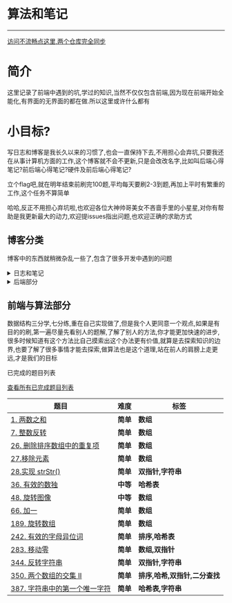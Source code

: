 # 算法和笔记
---
[访问不流畅点这里,两个仓库完全同步](https://gitee.com/moshuying/AlgorithmAndBlog)
# 简介

这里记录了前端中遇到的坑,学过的知识,当然不仅仅包含前端,因为现在前端开始全能化,有界面的无界面的都在做.所以这里或许什么都有

# 小目标?

写日志和博客是我长久以来的习惯了,也会一直保持下去,不用担心会弃坑,只要我还在从事计算机方面的工作,这个博客就不会不更新,只是会改改名字,比如叫后端心得笔记?前后端心得笔记?硬件及前后端心得笔记?

立个flag吧,就在明年结束前刷完100题,平均每天要刷2-3到题,再加上平时有繁重的工作,这个任务不算简单

哈哈,反正不用担心弃坑啦,也欢迎各位大神帅哥美女不吝啬手里的小星星,对你有帮助是我更新最大的动力,欢迎提issues指出问题,也欢迎正确的求助方式

## 博客分类

博客中的东西就稍微杂乱一些了,包含了很多开发中遇到的问题

<details>

<summary>日志和笔记</summary>

学而不思则罔,思而不学则怠,学的越多越深刻感受到这句话的重要性,这里记录日常开发中遇到的坑,时不时会打开看看

关于算法方面目前在刷leetcode一边做项目(还没有找到合适的工作)一遍刷,保持一周2-4次的频率吧,项目要紧可能会减慢[点击这里](https://github.com/moshuying/AlgorithmAndBlog/tree/master/blog/javascript)进入算法笔记
|已完成的笔记|
| --- |
| [前端与编译原理 用js去运行js代码 js2run](https://github.com/moshuying/AlgorithmAndBlog/blob/master/blog/javascript/js2run%20%E7%94%A8js%E5%8E%BB%E8%BF%90%E8%A1%8Cjs%E4%BB%A3%E7%A0%81.md)|
|[JavaScript闭包使用姿势指南](https://github.com/moshuying/AlgorithmAndBlog/blob/master/blog/javascript/JavaScript%E9%97%AD%E5%8C%85%E4%BD%BF%E7%94%A8%E5%A7%BF%E5%8A%BF%E6%8C%87%E5%8D%97.md)|
|[javascript 解决默认取整的坑(目前已知的最佳解决方案)](https://github.com/moshuying/AlgorithmAndBlog/blob/master/blog/javascript/javascript%20%E8%A7%A3%E5%86%B3%E9%BB%98%E8%AE%A4%E5%8F%96%E6%95%B4%E7%9A%84%E5%9D%91(%E7%9B%AE%E5%89%8D%E5%B7%B2%E7%9F%A5%E7%9A%84%E6%9C%80%E4%BD%B3%E8%A7%A3%E5%86%B3%E6%96%B9%E6%A1%88).md)|
</details>

<details>

<summary>后端部分</summary>

因为个人比较偏好liunx系统做一些操作,命令行是个很好用的东西,所以也会有liunx的一些笔记,不过研究的比较浅[点击这里](https://github.com/moshuying/AlgorithmAndBlog/tree/master/blog/liunx)进入liunx笔记

后端目前对python和php以及nodejs较为熟悉,php很久没有使用了,可能会渐渐废弃,目前用nodejs稍多一点

还有一些开源框架的使用心得包含一些框架的bug呀,深坑之类的可以去看我的博客,也可以直接搜索目录,大多数bug都能百度到不过有的bug情况特殊,不仅报错信息冗长复杂,百度也很难以解决,这里对我遇到的一些bug进行了详细的记录同时也记下了很多解决方法,有的博客对文章名字长度有限制,可以看看这里的记录
</details>

## 前端与算法部分

数据结构三分学,七分练,重在自己实现做了,但是我个人更同意一个观点,如果是有目的的刷,第一遍尽量先看别人的题解,了解了别人的方法,你才能更加快速的进步,很多时候知道有这个方法比自己摸索出这个办法更有价值,就算是去探索知识的边界,也要了解了很多事情才能去探索,做算法也是这个道理,站在前人的肩膀上走更远,才是我们的目标

已完成的题目列表

[查看所有已完成题目列表](https://github.com/moshuying/AlgorithmAndBlog/tree/master/blog/leetcode)

| 题目| 难度 | 标签 |
| --- | --- | --- |
| [1. 两数之和](https://github.com/moshuying/AlgorithmAndBlog/blob/master/blog/leetcode/%E5%89%8D%E7%AB%AF%E4%B8%8E%E7%AE%97%E6%B3%95%20leetcode%201.%20%E4%B8%A4%E6%95%B0%E4%B9%8B%E5%92%8C.md) |  **简单** | **数组** |
| [7. 整数反转](https://github.com/moshuying/AlgorithmAndBlog/blob/master/blog/leetcode/%E5%89%8D%E7%AB%AF%E4%B8%8E%E7%AE%97%E6%B3%95%20leetcode%207.%20%E6%95%B4%E6%95%B0%E5%8F%8D%E8%BD%AC.md) | **简单** | **数组** |
| [26. 删除排序数组中的重复项](https://github.com/moshuying/AlgorithmAndBlog/blob/master/blog/leetcode/%E5%89%8D%E7%AB%AF%E4%B8%8E%E7%AE%97%E6%B3%95%20leetcode%2026.%20%E5%88%A0%E9%99%A4%E6%8E%92%E5%BA%8F%E6%95%B0%E7%BB%84%E4%B8%AD%E7%9A%84%E9%87%8D%E5%A4%8D%E9%A1%B9.md) | **简单** | **数组** |
| [27.移除元素](https://github.com/moshuying/AlgorithmAndBlog/blob/master/blog/leetcode/%E5%89%8D%E7%AB%AF%E4%B8%8E%E7%AE%97%E6%B3%95%20leetcode%2027.%E7%A7%BB%E9%99%A4%E5%85%83%E7%B4%A0.md) | **简单** | **数组** |
| [28.实现 strStr() ](https://github.com/moshuying/AlgorithmAndBlog/blob/master/blog/leetcode/%E5%89%8D%E7%AB%AF%E4%B8%8E%E7%AE%97%E6%B3%95%20leetcode%2028.%E5%AE%9E%E7%8E%B0%20strStr()%20.md) |  **简单** | **双指针,字符串** |
| [36. 有效的数独](https://github.com/moshuying/AlgorithmAndBlog/blob/master/blog/leetcode/%E5%89%8D%E7%AB%AF%E4%B8%8E%E7%AE%97%E6%B3%95%20leetcode%2036.%20%E6%9C%89%E6%95%88%E7%9A%84%E6%95%B0%E7%8B%AC%20.md) |  **中等** | **哈希表** |
| [48. 旋转图像](https://github.com/moshuying/AlgorithmAndBlog/blob/master/blog/leetcode/%E5%89%8D%E7%AB%AF%E4%B8%8E%E7%AE%97%E6%B3%95%20leetcode%2048.%20%E6%97%8B%E8%BD%AC%E5%9B%BE%E5%83%8F.md) |  **中等** | **数组** |
| [66. 加一](https://github.com/moshuying/AlgorithmAndBlog/blob/master/blog/leetcode/%E5%89%8D%E7%AB%AF%E4%B8%8E%E7%AE%97%E6%B3%95%20leetcode%2066.%20%E5%8A%A0%E4%B8%80.md) |  **简单** | **数组** |
| [189. 旋转数组](https://github.com/moshuying/AlgorithmAndBlog/blob/master/blog/leetcode/%E5%89%8D%E7%AB%AF%E4%B8%8E%E7%AE%97%E6%B3%95%20leetcode%20189.%20%E6%97%8B%E8%BD%AC%E6%95%B0%E7%BB%84.md) |  **简单** | **数组** |
| [242. 有效的字母异位词](https://github.com/moshuying/AlgorithmAndBlog/blob/master/blog/leetcode/%E5%89%8D%E7%AB%AF%E4%B8%8E%E7%AE%97%E6%B3%95%20leetcode%20242.%20%E6%9C%89%E6%95%88%E7%9A%84%E5%AD%97%E6%AF%8D%E5%BC%82%E4%BD%8D%E8%AF%8D.md) |  **简单** | **排序,哈希表** |
| [283. 移动零](https://github.com/moshuying/AlgorithmAndBlog/blob/master/blog/leetcode/%E5%89%8D%E7%AB%AF%E4%B8%8E%E7%AE%97%E6%B3%95%20leetcode%20283.%20%E7%A7%BB%E5%8A%A8%E9%9B%B6.md) |  **简单** | **数组,双指针** |
| [344. 反转字符串](https://github.com/moshuying/AlgorithmAndBlog/blob/master/blog/leetcode/%E5%89%8D%E7%AB%AF%E4%B8%8E%E7%AE%97%E6%B3%95%20leetcode%20344.%20%E5%8F%8D%E8%BD%AC%E5%AD%97%E7%AC%A6%E4%B8%B2.md) |  **简单** | **双指针,字符串** |
| [350. 两个数组的交集 II](https://github.com/moshuying/AlgorithmAndBlog/blob/master/blog/leetcode/%E5%89%8D%E7%AB%AF%E4%B8%8E%E7%AE%97%E6%B3%95%20leetcode%20350.%20%E4%B8%A4%E4%B8%AA%E6%95%B0%E7%BB%84%E7%9A%84%E4%BA%A4%E9%9B%86%20II.md) |  **简单** | **排序,哈希,双指针,二分查找** |
| [387. 字符串中的第一个唯一字符](https://github.com/moshuying/AlgorithmAndBlog/blob/master/blog/leetcode/%E5%89%8D%E7%AB%AF%E4%B8%8E%E7%AE%97%E6%B3%95%20leetcode%20387.%20%E5%AD%97%E7%AC%A6%E4%B8%B2%E4%B8%AD%E7%9A%84%E7%AC%AC%E4%B8%80%E4%B8%AA%E5%94%AF%E4%B8%80%E5%AD%97%E7%AC%A6.md) |  **简单** | **哈希表,字符串** |



